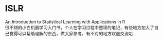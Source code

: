 # ISLR
An Introduction to Statistical Learning with Applications in R  
很不错的小白机器学习入门书，个人在学习过程中整理的笔记，有些地方加入了自己觉得可以帮助理解的东西，供大家参考，有不对的地方欢迎交流哈
